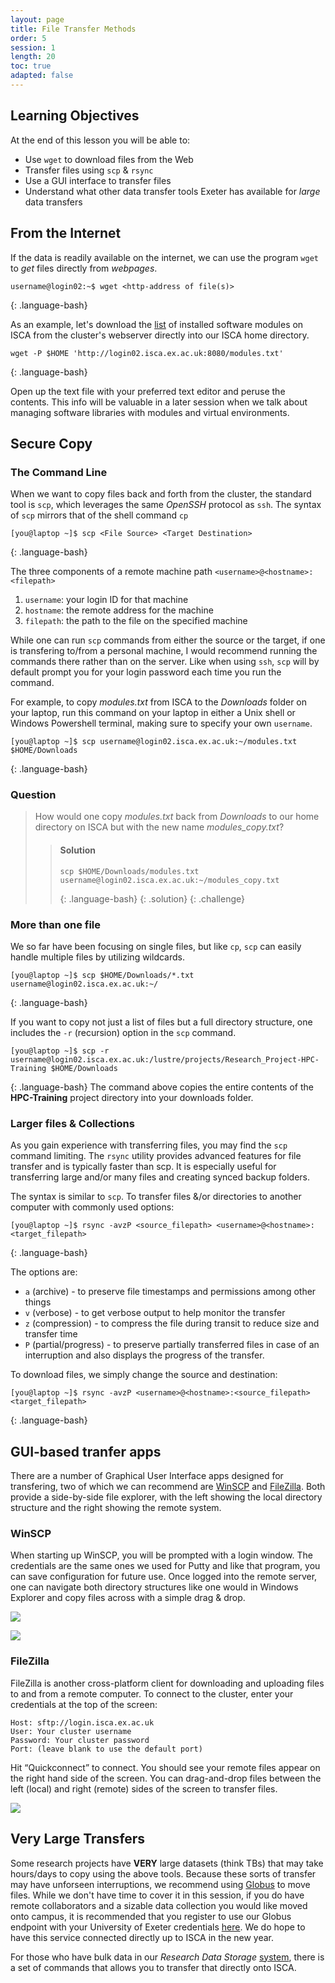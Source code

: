 ```yaml
---
layout: page
title: File Transfer Methods
order: 5
session: 1
length: 20
toc: true
adapted: false
---
```


## Learning Objectives

At the end of this lesson you will be able to:

- Use `wget` to download files from the Web
- Transfer files using `scp` & `rsync`
- Use a GUI interface to transfer files
- Understand what other data transfer tools Exeter has available for *large* data transfers

## From the Internet

If the data is readily available on the internet, we can use the program `wget` to _get_ files directly from _webpages_.

~~~
username@login02:~$ wget <http-address of file(s)>
~~~
{: .language-bash}

As an example, let's download the [list](http://login02.isca.ex.ac.uk:8080/modules.txt) of installed software modules on ISCA from the cluster's webserver directly into our ISCA home directory.

~~~
wget -P $HOME 'http://login02.isca.ex.ac.uk:8080/modules.txt'
~~~
{: .language-bash}

Open up the text file with your preferred text editor and peruse the contents. This info will be valuable in a later session when we talk about managing software libraries with modules and virtual environments.


## Secure Copy

### The Command Line
When we want to copy files back and forth from the cluster, the standard tool is `scp`, which leverages the same *OpenSSH* protocol as `ssh`. The syntax of `scp` mirrors that of the shell command `cp`
~~~
[you@laptop ~]$ scp <File Source> <Target Destination>
~~~
{: .language-bash}

The three components of a remote machine path `<username>@<hostname>:<filepath>`
1) `username`: your login ID for that machine
2) `hostname`: the remote address for the machine
3) `filepath`: the path to the file on the specified machine

While one can run `scp` commands from either the source or the target, if one is transfering to/from a personal machine, I would recommend running the commands there rather than on the server. Like when using `ssh`, `scp` will by default prompt you for your login password each time you run the command. 

For example, to copy *modules.txt* from ISCA to the *Downloads* folder on your laptop, run this command on your laptop in either a Unix shell or Windows Powershell terminal, making sure to specify your own `username`.
~~~
[you@laptop ~]$ scp username@login02.isca.ex.ac.uk:~/modules.txt $HOME/Downloads
~~~
{: .language-bash}

### Question
> How would one copy *modules.txt* back from *Downloads* to our home directory on ISCA but with the new name *modules_copy.txt*?
>
> > #### Solution
> > ~~~
> > scp $HOME/Downloads/modules.txt username@login02.isca.ex.ac.uk:~/modules_copy.txt
> > ~~~
> > {: .language-bash}
> {: .solution}
{: .challenge}

### More than one file
We so far have been focusing on single files, but like `cp`, `scp` can easily handle multiple files by utilizing wildcards.
~~~
[you@laptop ~]$ scp $HOME/Downloads/*.txt username@login02.isca.ex.ac.uk:~/
~~~
{: .language-bash}

If you want to copy not just a list of files but a full directory structure, one includes the `-r` (recursion) option in the `scp` command.
~~~
[you@laptop ~]$ scp -r username@login02.isca.ex.ac.uk:/lustre/projects/Research_Project-HPC-Training $HOME/Downloads
~~~
{: .language-bash}
The command above copies the entire contents of the **HPC-Training** project directory into your downloads folder.

### Larger files & Collections
As you gain experience with transferring files, you may find the `scp` command limiting. The `rsync` utility provides advanced features for file transfer and is typically faster than scp. It is especially useful for transferring large and/or many files and creating synced backup folders.

The syntax is similar to `scp`. To transfer files &/or directories to another computer with commonly used options:
~~~
[you@laptop ~]$ rsync -avzP <source_filepath> <username>@<hostname>:<target_filepath>
~~~
{: .language-bash}

The options are:
 - `a` (archive) - to preserve file timestamps and permissions among other things
 - `v` (verbose) - to get verbose output to help monitor the transfer
 - `z` (compression) -  to compress the file during transit to reduce size and transfer time
 - `P` (partial/progress) - to preserve partially transferred files in case of an interruption and also displays the progress of the transfer.

To download files, we simply change the source and destination:
~~~
[you@laptop ~]$ rsync -avzP <username>@<hostname>:<source_filepath> <target_filepath>
~~~
{: .language-bash}

    
## GUI-based tranfer apps
There are a number of Graphical User Interface apps designed for transfering, two of which we can recommend are [WinSCP](https://winscp.net/eng/index.php) and [FileZilla](https://filezilla-project.org/index.php). Both provide a side-by-side file explorer, with the left showing the local directory structure and the right showing the remote system.

### WinSCP
When starting up WinSCP, you will be prompted with a login window. The credentials are the same ones we used for Putty and like that program, you can save configuration for future use. Once logged into the remote server, one can navigate both directory structures like one would in Windows Explorer and copy files across with a simple drag & drop.

![](../fig/winscp_login.png)

![](../fig/winscp_explorer.png)

### FileZilla

FileZilla is another cross-platform client for downloading and uploading files to and from a remote computer. To connect to the cluster, enter your credentials at the top of the screen:

    Host: sftp://login.isca.ex.ac.uk
    User: Your cluster username
    Password: Your cluster password
    Port: (leave blank to use the default port)

Hit “Quickconnect” to connect. You should see your remote files appear on the right hand side of the screen. You can drag-and-drop files between the left (local) and right (remote) sides of the screen to transfer files.

![](../fig/filezilla_explorer.png)

## Very Large Transfers

Some research projects have **VERY** large datasets (think TBs) that may take hours/days to copy using the above tools. Because these sorts of transfer may have unforseen interruptions, we recommend using [Globus](https://docs.globus.org/) to move files. While we don't have time to cover it in this session, if you do have remote collaborators and a sizable data collection you would like moved onto campus, it is recommended that you register to use our Globus endpoint with your University of Exeter credentials [here](https://go.exeter.ac.uk/). We do hope to have this service connected directly up to ISCA in the new year.

For those who have bulk data in our _Research Data Storage_ [system](https://universityofexeteruk.sharepoint.com/sites/TheDigitalHub/SitePages/Research-Data-Storage--Signing-in.aspx), there is a set of commands that allows you to transfer that directly onto ISCA.
